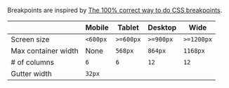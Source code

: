 Breakpoints are inspired by [The 100% correct way to do CSS breakpoints](https://medium.freecodecamp.org/the-100-correct-way-to-do-css-breakpoints-88d6a5ba1862).

|                     | Mobile   | Tablet    | Desktop   | Wide       |
| ------------------- | -------- | --------- | --------- | ---------- |
| Screen size         | `<600px` | `>=600px` | `>=900px` | `>=1200px` |
| Max container width | None     | `568px`   | `864px`   | `1168px`   |
| # of columns        | `6`      | `6`       | `12`      | `12`       |
| Gutter width        | `32px`   |
